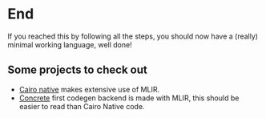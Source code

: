 # End

If you reached this by following all the steps, you should now have a (really) minimal working language, well done!

## Some projects to check out

- [Cairo native](https://github.com/lambdaclass/cairo_native) makes extensive use of MLIR.
- [Concrete](https://github.com/lambdaclass/concrete) first codegen backend is made with MLIR, this should be easier to read than Cairo Native code.
